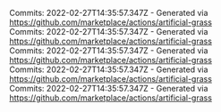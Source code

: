 Commits: 2022-02-27T14:35:57.347Z - Generated via https://github.com/marketplace/actions/artificial-grass
<br>
Commits: 2022-02-27T14:35:57.347Z - Generated via https://github.com/marketplace/actions/artificial-grass
<br>
Commits: 2022-02-27T14:35:57.347Z - Generated via https://github.com/marketplace/actions/artificial-grass
<br>
Commits: 2022-02-27T14:35:57.347Z - Generated via https://github.com/marketplace/actions/artificial-grass
<br>
Commits: 2022-02-27T14:35:57.347Z - Generated via https://github.com/marketplace/actions/artificial-grass
<br>
